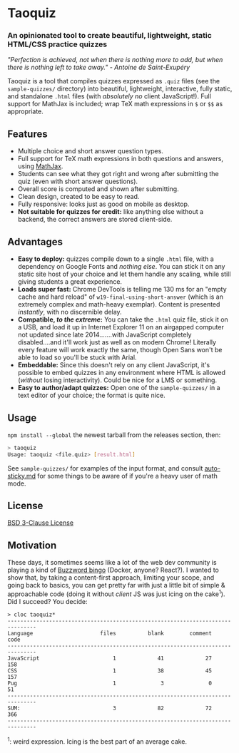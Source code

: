 # Taoquiz

### An opinionated tool to create beautiful, lightweight, static HTML/CSS practice quizzes

*"Perfection is achieved, not when there is nothing more to add, but when there is nothing left to take away." - Antoine de Saint-Exupéry*

Taoquiz is a tool that compiles quizzes expressed as `.quiz` files (see the `sample-quizzes/` directory) into beautiful, lightweight, interactive, fully static, and standalone `.html` files (with *absolutely no* client JavaScript!). Full support for MathJax is included; wrap TeX math expressions in `$` or `$$` as appropriate.

## Features

* Multiple choice and short answer question types.
* Full support for TeX math expressions in both questions and answers, using [MathJax](https://www.mathjax.org/).
* Students can see what they got right and wrong after submitting the quiz (even with short answer questions).
* Overall score is computed and shown after submitting.
* Clean design, created to be easy to read.
* Fully responsive: looks just as good on mobile as desktop.
* **Not suitable for quizzes for credit:** like anything else without a backend, the correct answers are stored client-side.

## Advantages

* **Easy to deploy:** quizzes compile down to a single `.html` file, with a dependency on Google Fonts and *nothing else*. You can stick it on any static site host of your choice and let them handle any scaling, while still giving students a great experience.
* **Loads super fast:** Chrome DevTools is telling me 130 ms for an "empty cache and hard reload" of `w19-final-using-short-answer` (which is an extremely complex and math-heavy exemplar). Content is presented *instantly*, with no discernible delay.
* **Compatible, *to the extreme*:** You can take the `.html` quiz file, stick it on a USB, and load it up in Internet Explorer 11 on an airgapped computer not updated since late 2014.......with JavaScript completely disabled....and it'll work just as well as on modern Chrome! Literally every feature will work exactly the same, though Open Sans won't be able to load so you'll be stuck with Arial.
* **Embeddable:** Since this doesn't rely on any client JavaScript, it's possible to embed quizzes in any environment where HTML is allowed (*without* losing interactivity). Could be nice for a LMS or something.
* **Easy to author/adapt quizzes:** Open one of the `sample-quizzes/` in a text editor of your choice; the format is quite nice.

## Usage

`npm install --global` the newest tarball from the releases section, then:

```sh
> taoquiz
Usage: taoquiz <file.quiz> [result.html]
```

See `sample-quizzes/` for examples of the input format, and consult [auto-sticky.md](auto-sticky.md) for some things to be aware of if you're a heavy user of math mode.

## License

[BSD 3-Clause License](https://choosealicense.com/licenses/bsd-3-clause/)

## Motivation

These days, it sometimes seems like a lot of the web dev community is playing a kind of [Buzzword bingo](https://en.wikipedia.org/wiki/Buzzword_bingo) (Docker, anyone? React?). I wanted to show that, by taking a content-first approach, limiting your scope, and going back to basics, you can get pretty far with just a little bit of simple & approachable code (doing it without *client* JS was just icing on the cake<sup>1</sup>). Did I succeed? You decide:

```
> cloc taoquiz*
-------------------------------------------------------------------------------
Language                     files          blank        comment           code
-------------------------------------------------------------------------------
JavaScript                       1             41             27            158
CSS                              1             38             45            157
Pug                              1              3              0             51
-------------------------------------------------------------------------------
SUM:                             3             82             72            366
-------------------------------------------------------------------------------
```

<sup>1</sup>: weird expression. Icing is the best part of an average cake.